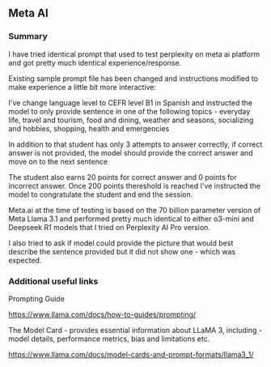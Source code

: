 ## Meta AI

### Summary
I have tried identical prompt that used to test perplexity on meta ai platform and got pretty much identical experience/response.

Existing sample prompt file has been changed and instructions modified to make experience a little bit more interactive:

I've change language level to CEFR level B1 in Spanish and instructed the model to only provide sentence in one of the following topics - everyday life, travel and tourism, food and dining, weather and seasons, socializing and hobbies, shopping, health and emergencies

In addition to that student has only 3 attempts to answer correctly, if correct answer is not provided, the model should provide the correct answer and move on to the next sentence

The student also earns 20 points for correct answer and 0 points for incorrect answer. Once 200 points thereshold is reached I've instructed the model to congratulate the student and end the session.

Meta.ai at the time of testing is based on the 70 billion parameter version of Meta Llama 3.1 and performed pretty much identical to either o3-mini and Deepseek R1 models that I tried on Perplexity AI Pro version.

I also tried to ask if model could provide the picture that would best describe the sentence provided but it did not show one - which was expected.

### Additional useful links

Prompting Guide

https://www.llama.com/docs/how-to-guides/prompting/

The Model Card - provides essential information about LLaMA 3, including - model details, performance metrics, bias and limitations etc.

https://www.llama.com/docs/model-cards-and-prompt-formats/llama3_1/